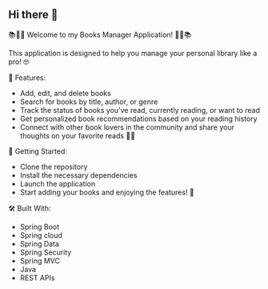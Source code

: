 ## Hi there 👋

📚👨‍💻 Welcome to my Books Manager Application! 👩‍💻📚

This application is designed to help you manage your personal library like a pro! 🤓

📌 Features:

- Add, edit, and delete books
- Search for books by title, author, or genre
- Track the status of books you've read, currently reading, or want to read
- Get personalized book recommendations based on your reading history
- Connect with other book lovers in the community and share your thoughts on your favorite reads 🤝📖

🚀 Getting Started:

- Clone the repository
- Install the necessary dependencies
- Launch the application
- Start adding your books and enjoying the features! 🤩

🛠️ Built With:

- Spring Boot
- Spring cloud
- Spring Data
- Spring Security
- Spring MVC
- Java
- REST APIs
